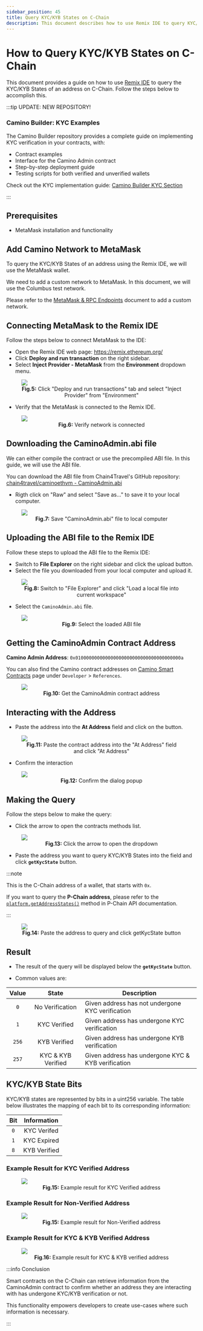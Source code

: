 ```yaml
---
sidebar_position: 45
title: Query KYC/KYB States on C-Chain
description: This document describes how to use Remix IDE to query KYC/KYB States of an address on C-Chain
---
```


# How to Query KYC/KYB States on C-Chain

This document provides a guide on how to use [Remix IDE](https://remix.ethereum.org/) to query the KYC/KYB States of
an address on C-Chain. Follow the steps below to accomplish this.

:::tip UPDATE: NEW REPOSITORY!

### Camino Builder: KYC Examples

The Camino Builder repository provides a complete guide on implementing KYC verification in your contracts, with:

- Contract examples
- Interface for the Camino Admin contract
- Step-by-step deployment guide
- Testing scripts for both verified and unverified wallets

Check out the KYC implementation guide: [Camino Builder KYC Section](https://github.com/chain4travel/camino-builder/tree/c4t/kyc)

:::

## Prerequisites

- MetaMask installation and functionality

## Add Camino Network to MetaMask

To query the KYC/KYB States of an address using the Remix IDE, we will use the MetaMask wallet.

We need to add a custom network to MetaMask. In this document, we will use the Columbus test network.

Please refer to the [MetaMask & RPC Endpoints](/guides/metamask-rpc-endpoints.md) document to add a custom network.

## Connecting MetaMask to the Remix IDE

Follow the steps below to connect MetaMask to the IDE:

- Open the Remix IDE web page: https://remix.ethereum.org/
- Click **Deploy and run transaction** on the right sidebar.
- Select **Inject Provider - MetaMask** from the **Environment** dropdown menu.

<figure>
<img class="zoom" src="/img/query-kyc-state-c-chain/4-select-injected-provider.png"/>
<figcaption align="center"><b>Fig.5:</b> Click "Deploy and run transactions" tab and select "Inject Provider" from "Environment"</figcaption>
</figure>

- Verify that the MetaMask is connected to the Remix IDE.

<figure>
<img class="zoom" src="/img/query-kyc-state-c-chain/5-check-network-connected.png"/>
<figcaption align="center"><b>Fig.6:</b> Verify network is connected</figcaption>
</figure>

## Downloading the CaminoAdmin.abi file

We can either compile the contract or use the precompiled ABI file. In this guide, we will use the ABI file.

You can download the ABI file from Chain4Travel's GitHub repository:
[chain4travel/caminoethvm - CaminoAdmin.abi](https://github.com/chain4travel/caminoethvm/blob/chain4travel/contracts/build_contracts/admin/abi/CaminoAdmin.abi)

- Rigth click on "Raw" and select "Save as..." to save it to your local computer.

<figure>
<img class="zoom" src="/img/query-kyc-state-c-chain/6-abi-save-link-as.png"/>
<figcaption align="center"><b>Fig.7:</b> Save "CaminoAdmin.abi" file to local computer</figcaption>
</figure>

## Uploading the ABI file to the Remix IDE

Follow these steps to upload the ABI file to the Remix IDE:

- Switch to **File Explorer** on the right sidebar and click the upload button.
- Select the file you downloaded from your local computer and upload it.

<figure>
<img class="zoom" src="/img/query-kyc-state-c-chain/7-load-local-file.png"/>
<figcaption align="center"><b>Fig.8:</b> Switch to "File Explorer" and click "Load a local file into current workspace"</figcaption>
</figure>

- Select the `CaminoAdmin.abi` file.

<figure>
<img class="zoom" src="/img/query-kyc-state-c-chain/8-select-the-loaded-file.png"/>
<figcaption align="center"><b>Fig.9:</b> Select the loaded ABI file</figcaption>
</figure>

## Getting the CaminoAdmin Contract Address

**Camino Admin Address**: `0x010000000000000000000000000000000000000a`

You can also find the Camino contract addresses on [Camino Smart Contracts](/developer/references/camino-contracts.md) page under `Developer` > `References`.

<figure>
<img class="zoom" src="/img/query-kyc-state-c-chain/9-get-the-contract-address.png"/>
<figcaption align="center"><b>Fig.10:</b> Get the CaminoAdmin contract address</figcaption>
</figure>

## Interacting with the Address

- Paste the address into the **At Address** field and click on the button.

<figure>
<img class="zoom" src="/img/query-kyc-state-c-chain/10-paste-address-and-click-at-address.png"/>
<figcaption align="center"><b>Fig.11:</b> Paste the contract address into the "At Address" field and click "At Address"</figcaption>
</figure>

- Confirm the interaction

<figure>
<img class="zoom" src="/img/query-kyc-state-c-chain/11-confirm-the-popup.png"/>
<figcaption align="center"><b>Fig.12:</b> Confirm the dialog popup</figcaption>
</figure>

## Making the Query

Follow the steps below to make the query:

- Click the arrow to open the contracts methods list.

<figure>
<img class="zoom" src="/img/query-kyc-state-c-chain/12-open-dropdown-abi.png"/>
<figcaption align="center"><b>Fig.13:</b> Click the arrow to open the dropdown</figcaption>
</figure>

- Paste the address you want to query KYC/KYB States into the field and click **`getKycState`** button.

:::note

This is the C-Chain address of a wallet, that starts with `0x`.

If you want to query the **P-Chain address**,
please refer to the [`platform.getAddressStates()`](/developer/apis/camino-node-apis/p-chain#platformgetaddressstates)
method in P-Chain API documentation.

:::

<figure>
<img class="zoom" src="/img/query-kyc-state-c-chain/13-paste-the-address-n-click-getkycstate.png"/>
<figcaption align="center"><b>Fig.14:</b> Paste the address to query and click getKycState button</figcaption>
</figure>

## Result

- The result of the query will be displayed below the **`getKycState`** button.

- Common values are:

| Value |       State        | Description                                        |
| :---: | :----------------: | -------------------------------------------------- |
|  `0`  |  No Verification   | Given address has not undergone KYC verification   |
|  `1`  |    KYC Verified    | Given address has undergone KYC verification       |
| `256` |    KYB Verified    | Given address has undergone KYB verification       |
| `257` | KYC & KYB Verified | Given address has undergone KYC & KYB verification |

## KYC/KYB State Bits

KYC/KYB states are represented by bits in a uint256 variable. The table below illustrates
the mapping of each bit to its corresponding information:

| Bit | Information  |
| :-: | :----------: |
| `0` | KYC Verifed  |
| `1` | KYC Expired  |
| `8` | KYB Verified |

### Example Result for KYC Verified Address

<figure>
<img class="zoom" src="/img/query-kyc-state-c-chain/14-kyc-state-result.png"/>
<figcaption align="center"><b>Fig.15:</b> Example result for KYC Verified address</figcaption>
</figure>

### Example Result for Non-Verified Address

<figure>
<img class="zoom" src="/img/query-kyc-state-c-chain/15-kyc-state-result-zero.png"/>
<figcaption align="center"><b>Fig.15:</b> Example result for Non-Verified address</figcaption>
</figure>

### Example Result for KYC & KYB Verified Address

<figure>
<img class="zoom" src="/img/query-kyc-state-c-chain/16-kyc-kyb-state.png"/>
<figcaption align="center"><b>Fig.16:</b> Example result for KYC & KYB verified address</figcaption>
</figure>

:::info Conclusion

Smart contracts on the C-Chain can retrieve information from the CaminoAdmin contract to confirm
whether an address they are interacting with has undergone KYC/KYB verification or not.

This functionality empowers developers to create use-cases where such information is necessary.

:::
